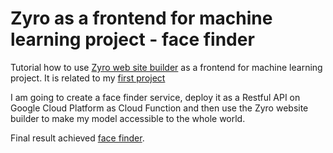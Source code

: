 # Zyro as a frontend for machine learning project - face finder 

Tutorial how to use [Zyro web site builder](https://zyro.com/) as a frontend for machine learning project. It is related to my [first project](https://github.com/tomasrasymas/zyro-as-ml-frontend-sentiment/)

I am going to create a face finder service, deploy it as a Restful API on Google Cloud Platform as Cloud Function and then use the Zyro website builder to make my model accessible to the whole world.

Final result achieved [face finder](https://facefinder.zyrosite.com/).